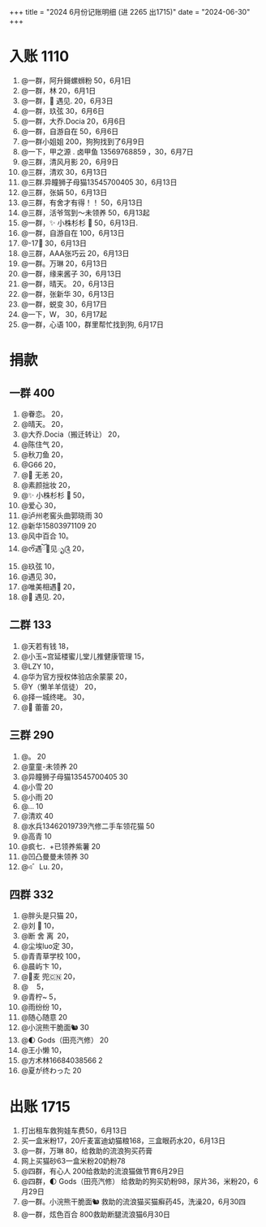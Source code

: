 +++
title = "2024 6月份记账明细 (进 2265 出1715)"
date = "2024-06-30"
+++

# 入账 1110
1. @一群，阿升鎶螺蛳粉 50，6月1日
2. @一群，林 20，6月1日
3. @一群，🌈  遇见. 20，6月3日
4. @一群，玖弦 30，6月6日
5. @一群，大乔.Docia 20，6月6日
6. @一群，自游自在 50，6月6日
7. @一群小姐姐 200，狗狗找到了6月9日
8. @一下，甲之源 . 卤甲鱼 13569768859 ，30，6月7日
9. @三群，清风月影 20，6月9日
10. @三群，清欢 30，6月13日
11. @三群.异瞳狮子母猫13545700405 30，6月13日
12. @三群，张娟 50，6月13日
13. @三群，有舍才有得！！ 50，6月13日
14. @三群，活爷驾到～未领养 50，6月13起
15. @一群，✨ 小株杉杉 🐬 50，6月13日.
16. @一群，自游自在 100，6月13日
17. @-17💚 30，6月13日
18. @三群，AAA张巧云 20，6月13日
19. @一群。万琳 20，6月13日
20. @一群，缘来酱子 30，6月13日
21. @一群，晴天。 20，6月13日
22. @一群，张新华 30，6月13日
23. @一群，蜕变 30，6月17日
24. @一下，W， 30，6月17起
25. @一群，心语 100，群里帮忙找到狗, 6月17日

# 捐款
## 一群 400
1. @眷恋。 20，
2. @晴天。 20，
3. @大乔.Docia（搬迁转让） 20，
4. @陈住气 20，
5. @秋刀鱼 20，
6. @G66 20，
7. @🐴 无恙 20，
8. @素颜拙妆 20，
9. @✨ 小株杉杉 🐬 50，
10. @爱心 30，
11. @泸州老窖头曲郭晓雨 30
12. @新华15803971109 20
13. @风中百合 10。
14. @ᰔᩚ遇ོ🍋见ృ༊ 20，
15. @玖弦 10，
16. @遇见 30，
17. @唯美相遇👫 20，
18. @🌈  遇见. 20，

## 二群 133
1. @天若有钱 18，
2. @小玉~宫延楼蜜儿堂儿推健康管理 15，
3. @LZY 10，
4. @华为官方授权体验店余蒙蒙 20，
5. @Y（懒羊羊信徒） 20，
6. @择一城终咾。 30，
7. @🍎 蕾蕾 20，

## 三群 290
1. @。 20
2. @童童-未领养 20
3. @异瞳狮子母猫13545700405 30
4. @小雪 20
5. @小雨 20
6. @... 10
7. @清欢 40
8. @水兵13462019739汽修二手车领花猫 50
9. @高青 10
10. @疯七．+已领养紫薯 20
11. @凹凸曼曼未领养 30
12. @এ゛Lu. 20，

## 四群 332
1. @胖头是只猫 20，
2. @刘 💑 10，
3. @断 舍 离  20，
4. @尘埃luo定 30，
5. @青青草学校 100，
6. @晨屿卞 10，
7. @🌈麦   兜🇨🇳 20，
8. @ㅤ 5，
9. @青柠~ 5，
10. @雨纷纷 10，
11. @随心随意 20
12. @小浣熊干脆面🐿 30
13. @🌓 Gods（田亮汽修） 20
14. @王小懒 10，
14. @方术林16684038566 2
15. @夏が终わった 20

# 出账 1715
1. 打出租车救狗娃车费50，6月13日
2. 买一盒米粉17，20斤麦富迪幼猫粮168，三盒眼药水20，6月13日
3. @一群，万琳 80，给救助的流浪狗买药膏
4. 网上买猫砂63一盒米粉20奶粉78
5. @四群，有心人 200给救助的流浪猫做节育6月29日
6. @四群，🌓 Gods（田亮汽修） 给救助的狗买奶粉98，尿片36，米粉20，6月29日
7. @一群。小浣熊干脆面🐿 救助的流浪猫买猫癣药45，洗澡20，6月30四
8. @一群，炫色百合 800救助断腿流浪猫6月30日